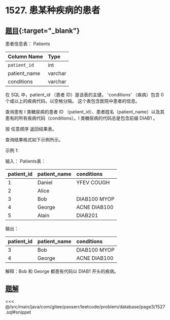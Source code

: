 # 1527. 患某种疾病的患者
## [题目](https://leetcode.cn/problems/patients-with-a-condition/){:target="_blank"}

患者信息表： Patients

| Column Name  | Type    |
|:-------------|:--------|
| `patient_id` | int     |
| patient_name | varchar |
| conditions   | varchar |

在 SQL 中，patient_id （患者 ID）是该表的主键。
'conditions' （疾病）包含 0 个或以上的疾病代码，以空格分隔。
这个表包含医院中患者的信息。

查询患有 I 类糖尿病的患者 ID （patient_id）、患者姓名（patient_name）以及其患有的所有疾病代码（conditions）。I 类糖尿病的代码总是包含前缀
DIAB1 。

按 任意顺序 返回结果表。

查询结果格式如下示例所示。

示例 1:

输入：
Patients表：

| patient_id | patient_name | conditions   |
|:-----------|:-------------|:-------------|
| 1          | Daniel       | YFEV COUGH   |
| 2          | Alice        |              |
| 3          | Bob          | DIAB100 MYOP |
| 4          | George       | ACNE DIAB100 |
| 5          | Alain        | DIAB201      |

输出：

| patient_id | patient_name | conditions   |
|:-----------|:-------------|:-------------|
| 3          | Bob          | DIAB100 MYOP |
| 4          | George       | ACNE DIAB100 |

解释：Bob 和 George 都患有代码以 DIAB1 开头的疾病。

## [题解](https://github.com/PasseRR/JavaLeetCode/blob/master/src/main/java/com/gitee/passerr/leetcode/problem/database/page3/1527.sql)

<<< @/src/main/java/com/gitee/passerr/leetcode/problem/database/page3/1527.sql#snippet
